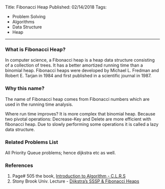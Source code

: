 Title: Fibonacci Heap
Published: 02/14/2018
Tags:
  - Problem Solving
  - Algorithms
  - Data Structure
  - Heap
---
### What is Fibonacci Heap?
In computer science, a Fibonacci heap is a heap data structure consisting of a collection of trees. It has a better amortized running time than a binomial heap. Fibonacci heaps were developed by Michael L. Fredman and Robert E. Tarjan in 1984 and first published in a scientific journal in 1987.

### Why this name?
The name of Fibonacci heap comes from Fibonacci numbers which are used in the running time analysis.

Where run time improves?
It is more complex that binomial heap. Because two pivotal operations: Decrease-Key and Delete are more efficient with fibonacci heap. Due to slowly performing some operations it is called a lazy data structure.

### Related Problems List
All Priority Queue problems; hence dijkstra etc as well.

### References

1. Page# 505 the book, [Introduction to Algorithm - C.L.R.S](https://dl.acm.org/citation.cfm?id=1614191)
2. Stony Brook Univ. Lecture - [Dijkstra’s SSSP & Fibonacci Heaps](http://www3.cs.stonybrook.edu/~rezaul/Spring-2015/CSE548/CSE548-lectures-19-20.pdf)